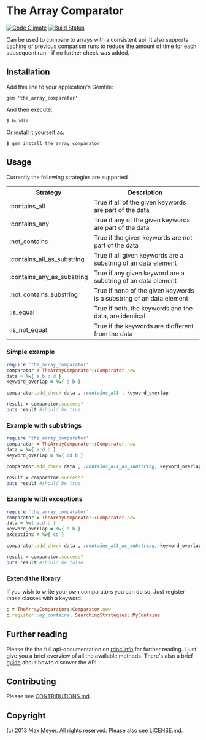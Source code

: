 # The Array Comparator

[![Code Climate](https://codeclimate.com/badge.png)](https://codeclimate.com/github/maxmeyer/the_array_comparator)
[![Build Status](https://travis-ci.org/maxmeyer/the_array_comparator.png?branch=master)](https://travis-ci.org/maxmeyer/the_array_comparator)

Can be used to compare to arrays with a consistent api. It also supports
caching of previous comparism runs to reduce the amount of time for each
subsequent run - if no further check was added.

## Installation

Add this line to your application's Gemfile:

    gem 'the_array_comparator'

And then execute:

    $ bundle

Or install it yourself as:

    $ gem install the_array_comparator

## Usage

Currently the following strategies are supported
<table>
  <tr>
    <th>Strategy</th>
    <th>Description</th>
  </tr>
  <tr>
    <td>:contains_all</td>
    <td>True if all of the given keywords are part of the data</td>
  </tr>
  <tr>
    <td>:contains_any</td>
    <td>True if any of the given keywords are part of the data</td>
  </tr>
  <tr>
    <td>:not_contains</td>
    <td>True if the given keywords are not part of the data</td>
  </tr>
  <tr>
    <td>:contains_all_as_substring</td>
    <td>True if all given keywords are a substring of an data element</td>
  </tr>
  <tr>
    <td>:contains_any_as_substring</td>
    <td>True if any given keyword are a substring of an data element</td>
  </tr>
  <tr>
    <td>:not_contains_substring</td>
    <td>True if none of the given keywords is a substring of an data element</td>
  </tr>
  <tr>
    <td>:is_equal</td>
    <td>True if both, the keywords and the data, are identical</td>
  </tr>
  <tr>
    <td>:is_not_equal</td>
    <td>True if the keywords are didfferent from the data</td>
  </tr>
</table>

### Simple example

```ruby
require 'the_array_comparator'
comparator = TheArrayComparator::Comparator.new
data = %w{ a b c d }
keyword_overlap = %w{ a b }

comparator.add_check data , :contains_all , keyword_overlap

result = comparator.success?
puts result #should be true
```

### Example with substrings

```ruby
require 'the_array_comparator'
comparator = TheArrayComparator::Comparator.new
data = %w{ acd b }
keyword_overlap = %w{ cd b }

comparator.add_check data , :contains_all_as_substring, keyword_overlap 

result = comparator.success?
puts result #should be true
```

### Example with exceptions

```ruby
require 'the_array_comparator'
comparator = TheArrayComparator::Comparator.new
data = %w{ acd b }
keyword_overlap = %w{ a b }
exceptions = %w{ cd }

comparator.add_check data , :contains_all_as_substring, keyword_overlap, exceptions

result = comparator.success?
puts result #should be false
```

### Extend the library

If you wish to write your own comparators you can do so. Just register those classes with a keyword.

```ruby
c = TheArrayComparator::Comparator.new
c.register :my_contains, SearchingStrategies::MyContains
```

## Further reading

Please the the full api-documentation on [rdoc info](http://rdoc.info/github/maxmeyer/the_array_comparator/frames) for further reading.
I just give you a brief overview of all the available methods. There's also a brief [guide](API-GUIDE.md) about howto discover the API.

## Contributing

Please see [CONTRIBUTIONS.md](CONTRIBUTIONS.md).

## Copyright

(c) 2013 Max Meyer. All rights reserved. Please also see [LICENSE.md](LICENSE.md).
